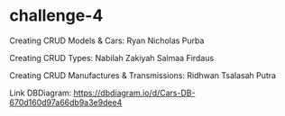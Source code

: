 # challenge-4
Creating CRUD Models & Cars: 
Ryan Nicholas Purba

Creating CRUD Types: 
Nabilah Zakiyah Salmaa Firdaus

Creating CRUD Manufactures & Transmissions: 
Ridhwan Tsalasah Putra

Link DBDiagram: 
https://dbdiagram.io/d/Cars-DB-670d160d97a66db9a3e9dee4
